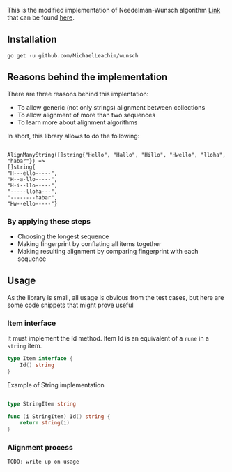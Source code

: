 This is the modified implementation of Needelman-Wunsch algorithm
[Link](http://en.wikipedia.org/wiki/Needleman-Wunsch_algorithm)
that can be found [here](https://github.com/aebruno/nwalgo). 

## Installation 
```golang
go get -u github.com/MichaelLeachim/wunsch
```

## Reasons behind the implementation

There are three reasons behind this implentation:

* To allow generic (not only strings) alignment between collections
* To allow alignment of more than two sequences
* To learn more about alignment algorithms

In short, this library allows to do the following:
```golang

AlignManyString([]string{"Hello", "Hallo", "Hillo", "Hwello", "lloha", "habar"}) => 
[]string{
"H---ello-----",
"H--a-llo-----",
"H-i--llo-----",
"-----lloha---",
"--------habar",
"Hw--ello-----"}
```

### By applying these steps

* Choosing the longest sequence
* Making fingerprint by conflating all items together
* Making resulting alignment by comparing fingerprint with each sequence

## Usage 

As the library is small, all usage is obvious from the test cases, but here are 
some code snippets that might prove useful

### Item interface

It must implement the Id method. Item Id is an equivalent of a `rune` in a `string` item. 

```go
type Item interface {
	Id() string
}
```

Example of String implementation

```go

type StringItem string

func (i StringItem) Id() string {
	return string(i)
}

```

### Alignment process

```go 
TODO: write up on usage 
```






